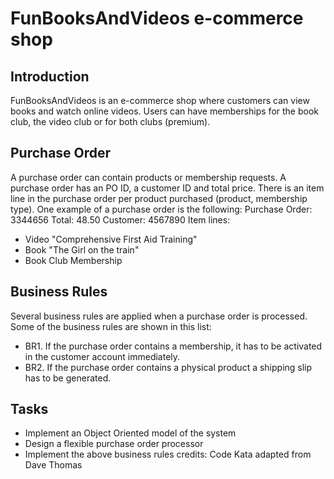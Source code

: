 # FunBooksAndVideos e-commerce shop
## Introduction
FunBooksAndVideos is an e-commerce shop where customers can view
books and watch online videos. Users can have memberships for the book
club, the video club or for both clubs (premium).

## Purchase Order
A purchase order can contain products or membership requests. A
purchase order has an PO ID, a customer ID and total price. There is an
item line in the purchase order per product purchased (product,
membership type). One example of a purchase order is the following:
Purchase Order: 3344656
Total: 48.50
Customer: 4567890
Item lines:
- Video "Comprehensive First Aid Training"
- Book "The Girl on the train"
- Book Club Membership

## Business Rules
Several business rules are applied when a purchase order is processed.
Some of the business rules are shown in this list:
- BR1. If the purchase order contains a membership, it has to be
activated in the customer account immediately.
- BR2. If the purchase order contains a physical product a shipping
slip has to be generated.

## Tasks
- Implement an Object Oriented model of the system
- Design a flexible purchase order processor
- Implement the above business rules
credits: Code Kata adapted from Dave Thomas
